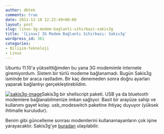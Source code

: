 ```yaml
---
author: dbtek
comments: true
date: 2011-12-18 12:22:49+00:00
layout: post
slug: linux-3g-modem-baglanti-sihirbazi-sakis3g
title: '[Linux] 3G Modem Bağlantı Sihirbazı: Sakis3g'
wordpress_id: 361
categories:
- Bilişim-Teknoloji
- Linux
---
```


Ubuntu 11.10'a yükselttiğimden bu yana 3G modemimle internete giremiyordum. Sistem bir türlü modeme bağlanamadı. Bugün Sakis3g isminde bir araca rastladım. Bir kaç denemeden sonra doğru ayarları yaparak bağlantıyı gerçekleştirebildim.

[![sakis3g-image](http://blog.ismaildemirbilek.com/wp-content/uploads/2011/12/sakis3g.png)](http://blog.ismaildemirbilek.com/wp-content/uploads/2011/12/sakis3g.png)Sakis3g bir shellscript paketi. USB ya da bluetooth modemlere bağlanabilmenize imkan sağlıyor. Basit bir arayüze sahip ve kullanımı gayet kolay. usb_modeswitch paketine ihtiyaç duyuyor (yüksek ihtimalle kuruludur).

Benim gibi güncelleme sonrası modemlerini kullanamayanların çok işine yarayacaktır. Sakis3g'ye [buradan](http://www.sakis3g.org) ulaşılabilir.
